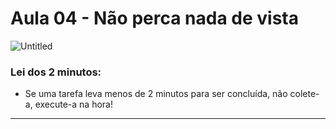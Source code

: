 # Aula 04 - Não perca nada de vista

![Untitled](Aula%2004%20-%20Na%CC%83o%20perca%20nada%20de%20vista%20cf200323f1c0438abd4cb4489a045e4c/Untitled.png)

### Lei dos 2 minutos:

- Se uma tarefa leva menos de 2 minutos para ser concluída, não colete-a, execute-a na hora!

---